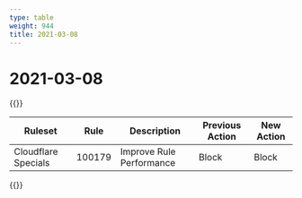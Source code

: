 ```yaml
---
type: table
weight: 944
title: 2021-03-08
---
```


# 2021-03-08

{{<table-wrap>}}<table style="width: 100%">

<thead>
  <tr>
    <th>Ruleset</th>
    <th>Rule</th>
    <th>Description</th>
    <th>Previous Action</th>
    <th>New Action</th>
  </tr>
</thead>
<tbody>
  <tr>
    <td>Cloudflare Specials</td>
    <td>100179</td>
    <td>Improve Rule Performance</td>
    <td>Block</td>
    <td>Block</td>
  </tr>
</tbody>

</table>{{</table-wrap>}}

